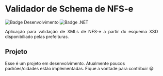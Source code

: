 
# Validador de Schema de NFS-e

![Badge Desenvolvimento](http://img.shields.io/static/v1?label=STATUS&message=DESENVOLVIMENTO&color=GREEN&style=for-the-badge)
![Badge .NET](http://img.shields.io/static/v1?label=.NET&message=6.0&color=GREEN&style=for-the-badge)

<p align="justify"> 
  Aplicação para validação de XMLs de NFS-e a partir do esquema XSD disponibiliado pelas prefeituras.
</p>

## Projeto

Esse é um projeto em desenvolvimento. Atualmente poucos padrões/cidades estão implementadas.
Fique a vontade para contribuir 😀
